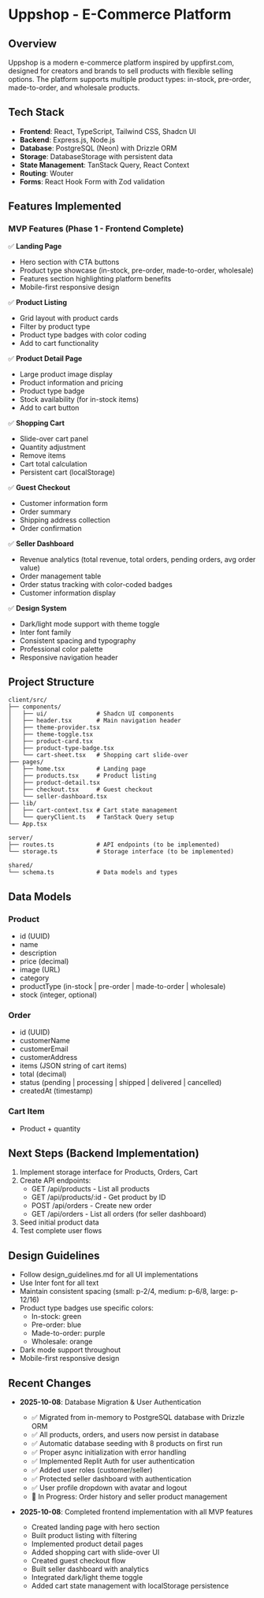 # Uppshop - E-Commerce Platform

## Overview
Uppshop is a modern e-commerce platform inspired by uppfirst.com, designed for creators and brands to sell products with flexible selling options. The platform supports multiple product types: in-stock, pre-order, made-to-order, and wholesale products.

## Tech Stack
- **Frontend**: React, TypeScript, Tailwind CSS, Shadcn UI
- **Backend**: Express.js, Node.js
- **Database**: PostgreSQL (Neon) with Drizzle ORM
- **Storage**: DatabaseStorage with persistent data
- **State Management**: TanStack Query, React Context
- **Routing**: Wouter
- **Forms**: React Hook Form with Zod validation

## Features Implemented

### MVP Features (Phase 1 - Frontend Complete)
✅ **Landing Page**
- Hero section with CTA buttons
- Product type showcase (in-stock, pre-order, made-to-order, wholesale)
- Features section highlighting platform benefits
- Mobile-first responsive design

✅ **Product Listing**
- Grid layout with product cards
- Filter by product type
- Product type badges with color coding
- Add to cart functionality

✅ **Product Detail Page**
- Large product image display
- Product information and pricing
- Product type badge
- Stock availability (for in-stock items)
- Add to cart button

✅ **Shopping Cart**
- Slide-over cart panel
- Quantity adjustment
- Remove items
- Cart total calculation
- Persistent cart (localStorage)

✅ **Guest Checkout**
- Customer information form
- Order summary
- Shipping address collection
- Order confirmation

✅ **Seller Dashboard**
- Revenue analytics (total revenue, total orders, pending orders, avg order value)
- Order management table
- Order status tracking with color-coded badges
- Customer information display

✅ **Design System**
- Dark/light mode support with theme toggle
- Inter font family
- Consistent spacing and typography
- Professional color palette
- Responsive navigation header

## Project Structure

```
client/src/
├── components/
│   ├── ui/              # Shadcn UI components
│   ├── header.tsx       # Main navigation header
│   ├── theme-provider.tsx
│   ├── theme-toggle.tsx
│   ├── product-card.tsx
│   ├── product-type-badge.tsx
│   └── cart-sheet.tsx   # Shopping cart slide-over
├── pages/
│   ├── home.tsx         # Landing page
│   ├── products.tsx     # Product listing
│   ├── product-detail.tsx
│   ├── checkout.tsx     # Guest checkout
│   └── seller-dashboard.tsx
├── lib/
│   ├── cart-context.tsx # Cart state management
│   └── queryClient.ts   # TanStack Query setup
└── App.tsx

server/
├── routes.ts            # API endpoints (to be implemented)
└── storage.ts           # Storage interface (to be implemented)

shared/
└── schema.ts            # Data models and types
```

## Data Models

### Product
- id (UUID)
- name
- description
- price (decimal)
- image (URL)
- category
- productType (in-stock | pre-order | made-to-order | wholesale)
- stock (integer, optional)

### Order
- id (UUID)
- customerName
- customerEmail
- customerAddress
- items (JSON string of cart items)
- total (decimal)
- status (pending | processing | shipped | delivered | cancelled)
- createdAt (timestamp)

### Cart Item
- Product + quantity

## Next Steps (Backend Implementation)
1. Implement storage interface for Products, Orders, Cart
2. Create API endpoints:
   - GET /api/products - List all products
   - GET /api/products/:id - Get product by ID
   - POST /api/orders - Create new order
   - GET /api/orders - List all orders (for seller dashboard)
3. Seed initial product data
4. Test complete user flows

## Design Guidelines
- Follow design_guidelines.md for all UI implementations
- Use Inter font for all text
- Maintain consistent spacing (small: p-2/4, medium: p-6/8, large: p-12/16)
- Product type badges use specific colors:
  - In-stock: green
  - Pre-order: blue
  - Made-to-order: purple
  - Wholesale: orange
- Dark mode support throughout
- Mobile-first responsive design

## Recent Changes
- **2025-10-08**: Database Migration & User Authentication
  - ✅ Migrated from in-memory to PostgreSQL database with Drizzle ORM
  - ✅ All products, orders, and users now persist in database
  - ✅ Automatic database seeding with 8 products on first run
  - ✅ Proper async initialization with error handling
  - ✅ Implemented Replit Auth for user authentication
  - ✅ Added user roles (customer/seller)
  - ✅ Protected seller dashboard with authentication
  - ✅ User profile dropdown with avatar and logout
  - 🔄 In Progress: Order history and seller product management
  
- **2025-10-08**: Completed frontend implementation with all MVP features
  - Created landing page with hero section
  - Built product listing with filtering
  - Implemented product detail pages
  - Added shopping cart with slide-over UI
  - Created guest checkout flow
  - Built seller dashboard with analytics
  - Integrated dark/light theme toggle
  - Added cart state management with localStorage persistence

